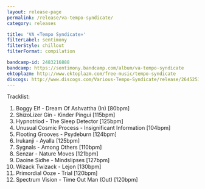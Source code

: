 ```yaml
---
layout: release-page
permalink: /release/va-tempo-syndicate/
category: releases

title: 'VA «Tempo Syndicate»'
filterLabel: sentimony
filterStyle: chillout
filterFormat: compilation

bandcamp-id: 2483216888
bandcamp: https://sentimony.bandcamp.com/album/va-tempo-syndicate
ektoplazm: http://www.ektoplazm.com/free-music/tempo-syndicate
discogs: http://www.discogs.com/Various-Tempo-Syndicate/release/2645251
---
```


Tracklist:

01. Boggy Elf - Dream Of Ashvattha (In) [80bpm]
02. ShizoLizer Gin - Kinder Pingui [115bpm]
03. Hypnotriod - The Sleep Detector [125bpm]
04. Unusual Cosmic Process - Insignificant Information [104bpm]
05. Flooting Grooves - Psydeburn [124bpm]
06. Irukanji - Ayalla [125bpm]
07. Sygnals - Among Others [110bpm]
08. Senzar - Nature Moves [121bpm]
09. Daoine Sidhe - Mindslipses [127bpm]
10. Wizack Twizack - Lejon [130bpm]
11. Primordial Ooze - Trial [120bpm]
12. Spectrum Vision - Time Out Man (Out) [120bpm]
